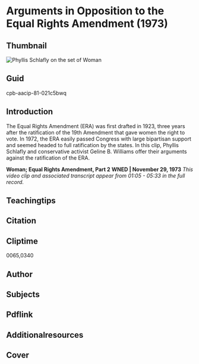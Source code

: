 # Arguments in Opposition to the Equal Rights Amendment (1973)

## Thumbnail

![Phyllis Schlafly on the set of Woman](https://s3.amazonaws.com/americanarchive.org/primary_source_sets/8_Feminism.jpg "Phyllis Schlafly on the set of Woman")


## Guid
cpb-aacip-81-021c5bwq

## Introduction

The Equal Rights Amendment (ERA) was first drafted in 1923, three years after the ratification of the 19th Amendment that gave women the right to vote. In 1972, the ERA easily passed Congress with large bipartisan support and seemed headed to full ratification by the states. In this clip, Phyllis Schlafly and conservative activist Geline B. Williams offer their arguments against the ratification of the ERA.

<b>Woman; Equal Rights Amendment, Part 2</b>
<b>WNED | November 29, 1973</b>
<i>This video clip and associated transcript appear from 01:05 - 05:33 in the full record.</i>

## Teachingtips

## Citation

## Cliptime

0065,0340

## Author
## Subjects
## Pdflink
## Additionalresources
## Cover
